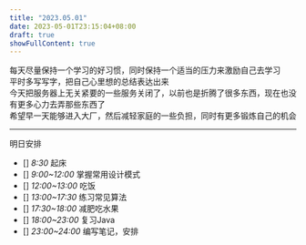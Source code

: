 ```yaml
---
title: "2023.05.01"
date: 2023-05-01T23:15:04+08:00
draft: true 
showFullContent: true
---
```


每天尽量保持一个学习的好习惯，同时保持一个适当的压力来激励自己去学习  
平时多写写字，把自己心里想的总结表达出来  
今天把服务器上无关紧要的一些服务关闭了，以前也是折腾了很多东西，现在也没有更多心力去弄那些东西了  
希望早一天能够进入大厂，然后减轻家庭的一些负担，同时有更多锻炼自己的机会  

---
明日安排 
- [] *8:30* 起床
- [] *9:00~12:00* 掌握常用设计模式
- [] *12:00~13:00* 吃饭
- [] *13:00~17:30* 练习常见算法
- [] *17:30~18:00* 减肥吃水果
- [] *18:00~23:00* 复习Java
- [] *23:00~24:00* 编写笔记，安排